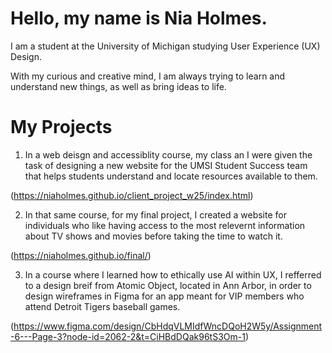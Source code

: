 # Hello, my name is Nia Holmes.

I am a student at the University of Michigan studying User Experience (UX) Design.

With my curious and creative mind, I am always trying to learn and understand new things, as
well as bring ideas to life.

# My Projects

1. In a web deisgn and accessiblity course, my class an I were given the task of designing a new website for the UMSI Student Success team that helps students understand and locate resources available to them.

(https://niaholmes.github.io/client_project_w25/index.html)

2. In that same course, for my final project, I created a website for individuals who like having access to the most relevernt information about TV shows and movies before taking the time to watch it.

(https://niaholmes.github.io/final/)

3. In a course where I learned how to ethically use AI within UX, I refferred to a design breif from Atomic Object, located in Ann Arbor, in order to design wireframes in Figma for an app meant for VIP members who attend Detroit Tigers baseball games.

(https://www.figma.com/design/CbHdqVLMIdfWncDQoH2W5y/Assignment-6---Page-3?node-id=2062-2&t=CiHBdDQak96tS3Om-1)
